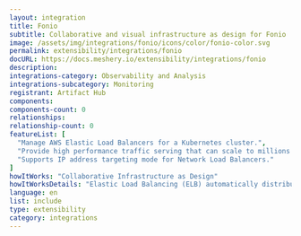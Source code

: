 ```yaml
---
layout: integration
title: Fonio
subtitle: Collaborative and visual infrastructure as design for Fonio
image: /assets/img/integrations/fonio/icons/color/fonio-color.svg
permalink: extensibility/integrations/fonio
docURL: https://docs.meshery.io/extensibility/integrations/fonio
description: 
integrations-category: Observability and Analysis
integrations-subcategory: Monitoring
registrant: Artifact Hub
components: 
components-count: 0
relationships: 
relationship-count: 0
featureList: [
  "Manage AWS Elastic Load Balancers for a Kubernetes cluster.",
  "Provide high performance traffic serving that can scale to millions of requests per second.",
  "Supports IP address targeting mode for Network Load Balancers."
]
howItWorks: "Collaborative Infrastructure as Design"
howItWorksDetails: "Elastic Load Balancing (ELB) automatically distributes incoming application traffic across multiple targets and virtual appliances in one or more Availability Zones (AZs)."
language: en
list: include
type: extensibility
category: integrations
---
```

